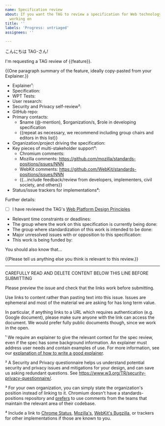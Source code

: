 ```yaml
---
name: Specification review
about: If you want the TAG to review a specification for Web technology that you're
  working on
title: ''
labels: 'Progress: untriaged'
assignees: ''

---
```


こんにちは TAG-さん!

I'm requesting a TAG review of {{feature}}.

{{One paragraph summary of the feature, ideally copy-pasted from your Explainer.}}

  - Explainer¹:
  - Specification:
  - WPT Tests:
  - User research:
  - Security and Privacy self-review²:
  - GitHub repo:
  - Primary contacts:
      - $name (@-mention), $organization/s, $role in developing specification
      - {{repeat as necessary, we recommend including group chairs and editors in this list}}
  - Organization/project driving the specification:
  - Key pieces of multi-stakeholder support³:
    - Chromium comments:
    - Mozilla comments: https://github.com/mozilla/standards-positions/issues/NNN
    - WebKit comments: https://github.com/WebKit/standards-positions/issues/NNN
    - {{...include feedback/review from developers, implementers, civil society, and others}}
  - Status/issue trackers for implementations⁴:

Further details:

  - [ ] I have reviewed the TAG's [Web Platform Design Principles](https://www.w3.org/TR/design-principles/)
  - Relevant time constraints or deadlines:
  - The group where the work on this specification is currently being done:
  - The group where standardization of this work is intended to be done:
  - Major unresolved issues with or opposition to this specification:
  - This work is being funded by:

You should also know that...

{{Please tell us anything else you think is relevant to this review.}}

------------------------------------------------------------------------------------
CAREFULLY READ AND DELETE CONTENT BELOW THIS LINE BEFORE SUBMITTING

Please preview the issue and check that the links work before submitting.

Use links to content rather than pasting text into this issue.  Issues are ephemeral and most of the material we are asking for has long term value.

In particular, if anything links to a URL which requires authentication (e.g. Google document), please make sure anyone with the link can access the document. We would prefer fully public documents though, since we work in the open.

¹ We require an explainer to give the relevant context for the spec review, even if the spec has some background information. An explainer must address user needs and contain examples of use.  For more information, see our [explanation of how to write a good explainer](https://tag.w3.org/explainers/).

² A Security and Privacy questionnaire helps us understand potential security and privacy issues and mitigations for your design, and can save us asking redundant questions. See https://www.w3.org/TR/security-privacy-questionnaire/.

³ For your own organization, you can simply state the organization's position instead of linking to it. Chromium doesn't have a standards-positions repository and [prefers](https://source.chromium.org/chromium/chromium/src/+/main:docs/standards/positions/GoogleChrome/README.md) to use comments from the teams that maintain the relevant area of their codebase.

⁴ Include a link to [Chrome Status](https://chromestatus.com/), [Mozilla's](https://bugzilla.mozilla.org/), [WebKit's Bugzilla](https://bugs.webkit.org/), or trackers for other implementations if those are known to you.
